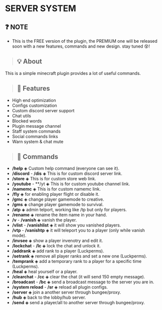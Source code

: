 # SERVER SYSTEM

## ❓ NOTE
- This is the FREE version of the plugin, the PREMIUM one will be released soon
with a new features, commands and new design. stay tuned 😵!

> ## 💡 About
This is a simple minecraft plugin provides a lot of useful commands.

> ## 💎 Features
- High end optimization
- Configs customization
- Custom discord server support
- Chat utils 
- Blocked words
- Plugin message channel
- Staff system commands
- Social commands links
- Warn system & chat mute

> ## 🔩 Commands
- **/help**  ◈  Custom help command (everyone can see it).
- **/discord** - **/dis**  ◈  This is for custom discord server link.
- **/store**  ◈  This is for custom store web link.
- **/youtube** - **/yt  ◈  This is for custom youtube channel link.
- **/namemc**  ◈  This is for custom namemc link.
- **/fly**  ◈  for enabling player flight or disable it.
- **/gmc**  ◈  change player gamemode to creative.
- **/gms**  ◈  change player gamemode to survival.
- **/atp**  ◈  admin telport, working like /tp but only for players.
- **/rename**  ◈  rename the item name in your hand.
- **/v** - **/vanish**  ◈  vanish the player.
- **/vlist** - **/vanishlist**  ◈  it will show you vanished players.
- **/vtp** - **/vanishtp**  ◈  it will teleport you to a player (only while vanish mode).
- **/invsee**  ◈  show a player invenotry and edit it.
- **/lockchat** - **/lc**  ◈  lock the chat and unlock it.
- **/addrank**  ◈  add rank to a player (Luckperms). 
- **/setrank**  ◈  remove all player ranks and set a new one (Luckperms).
- **/temprank**  ◈  add a temporary rank to a player for a specific time (Luckperms).
- **/heal**  ◈  heal yourself or a player. 
- **/clearchat** - **/cc**  ◈  clear the chat (it will send 150 empty message).
- **/broadcast** - **/bc**  ◈  send a broadcast message to the server you are in.
- **/system reload** - **/sr**  ◈  reload all plugin configs.
- **/server**  ◈  join a another server through bungee/proxy.
- **/hub**  ◈  back to the lobby/hub server.
- **/send**  ◈  send a player/all to another server through bungee/proxy.
